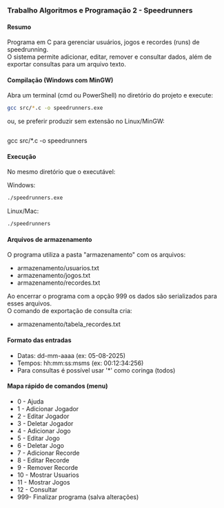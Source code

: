 ### Trabalho Algoritmos e Programação 2 - Speedrunners

#### Resumo
Programa em C para gerenciar usuários, jogos e recordes (runs) de speedrunning.  
O sistema permite adicionar, editar, remover e consultar dados, além de exportar consultas para um arquivo texto.

#### Compilação (Windows com MinGW)
Abra um terminal (cmd ou PowerShell) no diretório do projeto e execute:

```bash
gcc src/*.c -o speedrunners.exe
```

ou, se preferir produzir sem extensão no Linux/MinGW:

```bash
```
gcc src/*.c -o speedrunners

#### Execução
No mesmo diretório que o executável:

Windows:
```bash
./speedrunners.exe
```

Linux/Mac:
```bash
./speedrunners
```

#### Arquivos de armazenamento
O programa utiliza a pasta "armazenamento" com os arquivos:
- armazenamento/usuarios.txt
- armazenamento/jogos.txt
- armazenamento/recordes.txt

Ao encerrar o programa com a opção 999 os dados são serializados para esses arquivos.  
O comando de exportação de consulta cria:
- armazenamento/tabela_recordes.txt

#### Formato das entradas
- Datas: dd-mm-aaaa (ex: 05-08-2025)  
- Tempos: hh:mm:ss:msms (ex: 00:12:34:256)  
- Para consultas é possível usar '*' como coringa (todos)

#### Mapa rápido de comandos (menu)
- 0  - Ajuda
- 1  - Adicionar Jogador
- 2  - Editar Jogador
- 3  - Deletar Jogador
- 4  - Adicionar Jogo
- 5  - Editar Jogo
- 6  - Deletar Jogo
- 7  - Adicionar Recorde
- 8  - Editar Recorde
- 9  - Remover Recorde
- 10 - Mostrar Usuarios
- 11 - Mostrar Jogos
- 12 - Consultar
- 999- Finalizar programa (salva alterações)
